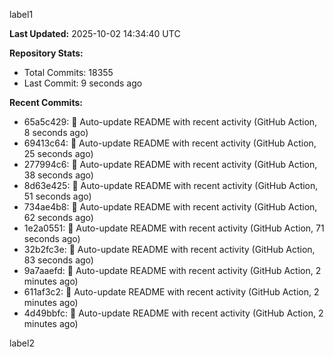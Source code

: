 
label1 
<!-- ACTIVITY_START -->
**Last Updated:** 2025-10-02 14:34:40 UTC

**Repository Stats:**
- Total Commits: 18355
- Last Commit: 9 seconds ago

**Recent Commits:**
- 65a5c429: 🤖 Auto-update README with recent activity (GitHub Action, 8 seconds ago)
- 69413c64: 🤖 Auto-update README with recent activity (GitHub Action, 25 seconds ago)
- 277994c6: 🤖 Auto-update README with recent activity (GitHub Action, 38 seconds ago)
- 8d63e425: 🤖 Auto-update README with recent activity (GitHub Action, 51 seconds ago)
- 734ae4b8: 🤖 Auto-update README with recent activity (GitHub Action, 62 seconds ago)
- 1e2a0551: 🤖 Auto-update README with recent activity (GitHub Action, 71 seconds ago)
- 32b2fc3e: 🤖 Auto-update README with recent activity (GitHub Action, 83 seconds ago)
- 9a7aaefd: 🤖 Auto-update README with recent activity (GitHub Action, 2 minutes ago)
- 611af3c2: 🤖 Auto-update README with recent activity (GitHub Action, 2 minutes ago)
- 4d49bbfc: 🤖 Auto-update README with recent activity (GitHub Action, 2 minutes ago)
<!-- ACTIVITY_END -->

label2
